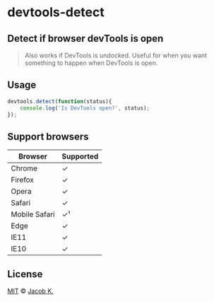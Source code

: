 # devtools-detect

## Detect if browser devTools is open

> Also works if DevTools is undocked. Useful for when you want something to happen when DevTools is open.

## Usage

```javascript
devtools.detect(function(status){
	console.log('Is DevTools open?', status);
});
```

## Support browsers

| Browser	| Supported	|
| ------------- | -------------	|
| Chrome	| ✓		|
| Firefox	| ✓		|
| Opera		| ✓		|
| Safari	| ✓		|
| Mobile Safari	| ✓&sup1;	|
| Edge		| ✓		|
| IE11		| ✓		|
| IE10		| ✓ 		|

## License

[MIT](LICENSE) © [Jacob K.](http://lsdev.cf)
